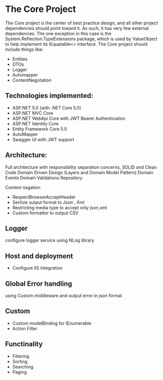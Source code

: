
# The Core Project
The Core project is the center of best practice design,
 and all other project dependencies should point toward it. 
 As such, it has very few external dependencies.
The one exception in this case is the System.Reflection.TypeExtensions package,
 which is used by ValueObject to help implement 
 its IEquatable<> interface.
 The Core project should include things like:

* Entities
* DTOs
* Logger
* Automapper
* ContentNegotation

## Technologies implemented:
* ASP.NET 5.0 (with .NET Core 5.0)
* ASP.NET MVC Core
* ASP.NET WebApi Core with JWT Bearer Authentication
* ASP.NET Identity Core
* Entity Framework Core 5.0
* AutoMapper
* Swagger UI with JWT support


## Architecture:
Full architecture with responsibility separation concerns, SOLID and Clean Code
Domain Driven Design (Layers and Domain Model Pattern)
Domain Events
Domain Validations
Repository


Content nagation 
 * RespectBrowserAcceptHeader 
 * Serilize output format to Json , Xml 
 * Restricting media type to accept only json,xml
 * Custom formatter to output CSV 

 ## Logger
 configure logger service using NLog library

 ## Host and deployment 
 * Configure IIS Integration 

 ## Global Error handling 
 using Custom middleware and output error in json format 

## Custom 
* Custom modelBinding for IEnumerable  
* Action Filter 

## Functinality 
* Filtering 
* Sorting 
* Searching 
* Paging 

